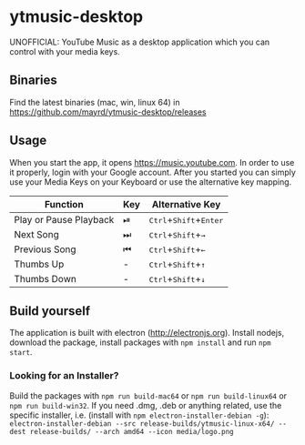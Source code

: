 # ytmusic-desktop
UNOFFICIAL: YouTube Music as a desktop application which you can control with your media keys.

## Binaries

Find the latest binaries (mac, win, linux 64) in https://github.com/mayrd/ytmusic-desktop/releases

## Usage
When you start the app, it opens https://music.youtube.com. In order to use it properly, login with your Google account.
After you started you can simply use your Media Keys on your Keyboard or use the alternative key mapping.

| Function | Key | Alternative Key |
|----------|-----|-----------------|
|Play or Pause Playback| ⏯ | <kbd>Ctrl</kbd>+<kbd>Shift</kbd>+<kbd>Enter</kbd>|
|Next Song| ⏭ | <kbd>Ctrl</kbd>+<kbd>Shift</kbd>+<kbd>→</kbd>|
|Previous Song| ⏮ | <kbd>Ctrl</kbd>+<kbd>Shift</kbd>+<kbd>←</kbd>|
|Thumbs Up| - | <kbd>Ctrl</kbd>+<kbd>Shift</kbd>+<kbd>↑</kbd>|
|Thumbs Down| - | <kbd>Ctrl</kbd>+<kbd>Shift</kbd>+<kbd>↓</kbd>|

## Build yourself
The application is built with electron (http://electronjs.org). Install nodejs, download the package, install packages with `npm install` and run `npm start`.

### Looking for an Installer?
Build the packages with `npm run build-mac64` or `npm run build-linux64` or `npm run build-win32`.
If you need .dmg, .deb or anything related, use the specific installer, i.e. (install with `npm electron-installer-debian -g`):
`electron-installer-debian --src release-builds/ytmusic-linux-x64/ --dest release-builds/ --arch amd64 --icon media/logo.png`
